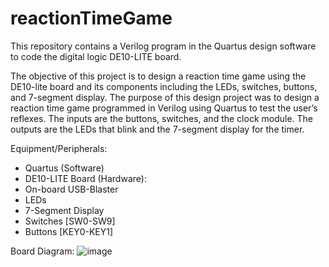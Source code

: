 # reactionTimeGame
This repository contains a Verilog program in the Quartus design software to code the digital logic DE10-LITE board.

The objective of this project is to design a reaction time game using the DE10-lite board and its components including the LEDs, switches, buttons, and 7-segment display.
The purpose of this design project was to design a reaction time game programmed in Verilog using Quartus to test the user’s reflexes. The inputs are the buttons, switches, and the clock module. The outputs are the LEDs that blink and the 7-segment display for the timer.

Equipment/Peripherals:
- Quartus (Software)
- DE10-LITE Board (Hardware):
- On-board USB-Blaster
- LEDs
- 7-Segment Display
- Switches [SW0-SW9]
- Buttons [KEY0-KEY1]

Board Diagram:
![image](https://github.com/samson-ashna/reactionTimeGame/assets/46391817/c42817d4-f4f3-42a0-830f-ea8f63c266e6)

